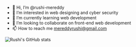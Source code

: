 - 👋 Hi, I’m @rushi-mereddy
- 👀 I’m interested in web designing and cyber security
- 🌱 I’m currently learning web development
- 💞️ I’m looking to collaborate on front-end web development
- 📫 How to reach me mereddyrushi@gmail.com


![Rushi's GitHub stats](https://github-readme-stats.vercel.app/api?username=rushi-mereddy&show_icons=true&theme=dark&show-icons=true&count_private=true)
